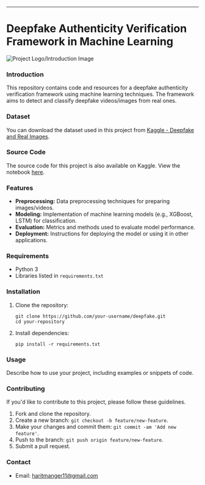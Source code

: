---

# Deepfake Authenticity Verification Framework in Machine Learning

![Project Logo/Introduction Image](https://www.intel.com/content/dam/www/central-libraries/us/en/images/2022-11/newsroom-deepfake-feat.jpg) 

### Introduction
This repository contains code and resources for a deepfake authenticity verification framework using machine learning techniques. The framework aims to detect and classify deepfake videos/images from real ones.

### Dataset
You can download the dataset used in this project from [Kaggle - Deepfake and Real Images](https://www.kaggle.com/datasets/manjilkarki/deepfake-and-real-images).

### Source Code
The source code for this project is also available on Kaggle. View the notebook [here](https://www.kaggle.com/code/haritmengar/deepfake-authenticity-verification-framework-in-ml).

### Features
- **Preprocessing:** Data preprocessing techniques for preparing images/videos.
- **Modeling:** Implementation of machine learning models (e.g., XGBoost, LSTM) for classification.
- **Evaluation:** Metrics and methods used to evaluate model performance.
- **Deployment:** Instructions for deploying the model or using it in other applications.

### Requirements
- Python 3
- Libraries listed in `requirements.txt`

### Installation
1. Clone the repository:
   ```
   git clone https://github.com/your-username/deepfake.git
   cd your-repository
   ```

2. Install dependencies:
   ```
   pip install -r requirements.txt
   ```

### Usage
Describe how to use your project, including examples or snippets of code.

### Contributing
If you'd like to contribute to this project, please follow these guidelines.

1. Fork and clone the repository.
2. Create a new branch: `git checkout -b feature/new-feature`.
3. Make your changes and commit them: `git commit -am 'Add new feature'`.
4. Push to the branch: `git push origin feature/new-feature`.
5. Submit a pull request.

### Contact
- Email: haritmanger11@gmail.com
